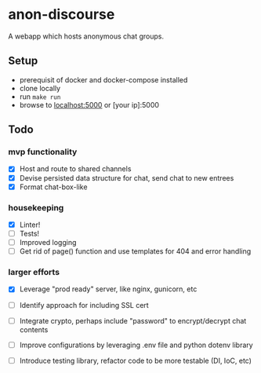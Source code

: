 # anon-discourse

A webapp which hosts anonymous chat groups.

## Setup

- prerequisit of docker and docker-compose installed
- clone locally
- run `make run`
- browse to [localhost:5000](http://localhost:5000) or [your ip]:5000

## Todo


### mvp functionality
- [x] Host and route to shared channels
- [x] Devise persisted data structure for chat, send chat to new entrees
- [x] Format chat-box-like

### housekeeping
- [x] Linter! 
- [ ] Tests!
- [ ] Improved logging
- [ ] Get rid of page() function and use templates for 404 and error handling

### larger efforts
- [x] Leverage "prod ready" server, like nginx, gunicorn, etc
- [ ] Identify approach for including SSL cert 
- [ ] Integrate crypto, perhaps include "password" to encrypt/decrypt chat contents
- [ ] Improve configurations by leveraging .env file and python dotenv library
- [ ] Introduce testing library, refactor code to be more testable (DI, IoC, etc)

